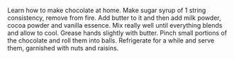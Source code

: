 Learn how to make chocolate at home.
Make sugar syrup of 1 string consistency, remove from fire.
Add butter to it and then add milk powder, cocoa powder and vanilla essence.
Mix really well until everything blends and allow to cool.
Grease hands slightly with butter.
Pinch small portions of the chocolate and roll them into balls.
Refrigerate for a while and serve them, garnished with nuts and raisins. 